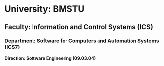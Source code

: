 # University: BMSTU

## Faculty: Information and Control Systems (ICS)

### Department: Software for Computers and Automation Systems (ICS7)

#### Direction: Software Engineering (09.03.04)
